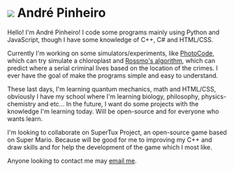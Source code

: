 # ![](https://github.com/AndrePinheiroPT/AndrePinheiroPT/blob/main/MiniAndreOC.png) André Pinheiro

Hello! I'm André Pinheiro! I code some programs mainly using Python and JavaScript, though I have some knowledge of C++, C# and HTML/CSS.

Currently I'm working on some simulators/experiments, like [PhotoCode](https://github.com/AndrePinheiroPT/PhotoCode), which can try simulate a chloroplast and [Rossmo's algorithm](https://github.com/AndrePinheiroPT/Rossmos-Formula), which can predict where a serial criminal lives based on the location of the crimes. 
I ever have the goal of make the programs simple and easy to understand.

These last days, I'm learning quantum mechanics, math and HTML/CSS, obviously I have my school where I'm learning biology, philosophy, physics-chemistry and etc... In the future, I want do some projects with the knowledge I'm learning today. Will be open-source and for everyone who wants learn.

I'm looking to collaborate on SuperTux Project, an open-source game based on Super Mario. Because will be good for me to improving my C++ and draw skills and for help the development of the game which I most like. 

Anyone looking to contact me may [email me](mailto:andrepinheiro2004@gmail.com).

